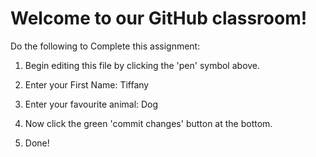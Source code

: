 # Welcome to our GitHub classroom!

Do the following to Complete this assignment:

1. Begin editing this file by clicking the 'pen' symbol above.

2. Enter your First Name: Tiffany 

3. Enter your favourite animal: Dog

4. Now click the green 'commit changes' button at the bottom.

5. Done!
